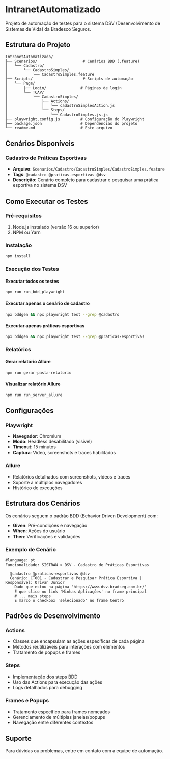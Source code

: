 # IntranetAutomatizado

Projeto de automação de testes para o sistema DSV (Desenvolvimento de Sistemas de Vida) da Bradesco Seguros.

## Estrutura do Projeto

```
IntranetAutomatizado/
├── Scenarios/                    # Cenários BDD (.feature)
│   └── Cadastro/
│       └── CadastroSimples/
│           └── CadastroSimples.feature
├── Scripts/                      # Scripts de automação
│   └── Page/
│       ├── Login/               # Páginas de login
│       └── TCAP/
│           └── CadastroSimples/
│               ├── Actions/
│               │   └── cadastroSimplesAction.js
│               └── Steps/
│                   └── CadastroSimples.js.js
├── playwright.config.js         # Configuração do Playwright
├── package.json                 # Dependências do projeto
└── readme.md                    # Este arquivo
```

## Cenários Disponíveis

### Cadastro de Práticas Esportivas
- **Arquivo**: `Scenarios/Cadastro/CadastroSimples/CadastroSimples.feature`
- **Tags**: `@cadastro @praticas-esportivas @dsv`
- **Descrição**: Cenário completo para cadastrar e pesquisar uma prática esportiva no sistema DSV

## Como Executar os Testes

### Pré-requisitos
1. Node.js instalado (versão 16 ou superior)
2. NPM ou Yarn

### Instalação
```bash
npm install
```

### Execução dos Testes

#### Executar todos os testes
```bash
npm run run_bdd_playwright
```

#### Executar apenas o cenário de cadastro
```bash
npx bddgen && npx playwright test --grep @cadastro
```

#### Executar apenas práticas esportivas
```bash
npx bddgen && npx playwright test --grep @praticas-esportivas
```

### Relatórios

#### Gerar relatório Allure
```bash
npm run gerar-pasta-relatorio
```

#### Visualizar relatório Allure
```bash
npm run run_server_allure
```

## Configurações

### Playwright
- **Navegador**: Chromium
- **Modo**: Headless desabilitado (visível)
- **Timeout**: 15 minutos
- **Captura**: Vídeo, screenshots e traces habilitados

### Allure
- Relatórios detalhados com screenshots, vídeos e traces
- Suporte a múltiplos navegadores
- Histórico de execuções

## Estrutura dos Cenários

Os cenários seguem o padrão BDD (Behavior Driven Development) com:

- **Given**: Pré-condições e navegação
- **When**: Ações do usuário
- **Then**: Verificações e validações

### Exemplo de Cenário

```gherkin
#language: pt
Funcionalidade: SISTRAN » DSV - Cadastro de Práticas Esportivas
  
  @cadastro @praticas-esportivas @dsv
  Cenário: CT001 - Cadastrar e Pesquisar Prática Esportiva | Responsável: Orivan Junior
    Dado que estou na página 'https://www.dsv.bradseg.com.br/'
    E que clico no link 'Minhas Aplicações' no frame principal
    # ... mais steps
    E marco o checkbox 'selecionado' no frame Centro
```

## Padrões de Desenvolvimento

### Actions
- Classes que encapsulam as ações específicas de cada página
- Métodos reutilizáveis para interações com elementos
- Tratamento de popups e frames

### Steps
- Implementação dos steps BDD
- Uso das Actions para execução das ações
- Logs detalhados para debugging

### Frames e Popups
- Tratamento específico para frames nomeados
- Gerenciamento de múltiplas janelas/popups
- Navegação entre diferentes contextos

## Suporte

Para dúvidas ou problemas, entre em contato com a equipe de automação.